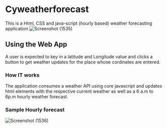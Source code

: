 # Cyweatherforecast
This is a Html, CSS and java-script (hourly based) weather forecasting application
![Screenshot (1535)](https://user-images.githubusercontent.com/44303544/177604596-abf236d8-4e1a-4904-a77c-f590a56a6841.png)
## Using the Web App
A user is expected to key in a latitude and Longitude value and clicks a button to get weather updates for the place whose cordinates are entered.

### How IT works
The application consumes a weather API using core javascript and updates html elements with the respective current weather as well as a 6 a.m to 6p.m hourly weather forecast. 

### Sample Hourly forecast
![Screenshot (1536)](https://user-images.githubusercontent.com/44303544/177604847-2e480e51-7e49-45bf-b4f6-f3b9061d5ccf.png)

